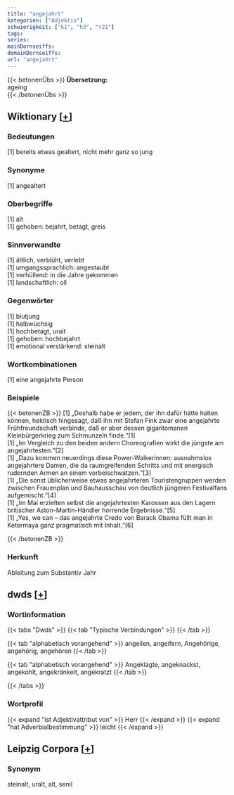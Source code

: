```yaml
---
title: "angejahrt"
kategorien: ["Adjektiv"]
schwierigkeit: ["k1", "h3", "r21"]
tags:
series:
mainDornseiffs:
domainDornseiffs:
url: "angejahrt"
---
```


{{< betonenÜbs >}}
**Übersetzung:**  
ageing  
{{< /betonenÜbs >}}

## Wiktionary [[+](https://de.wiktionary.org/wiki/angejahrt)]

### Bedeutungen
[1] bereits etwas gealtert, nicht mehr ganz so jung  

### Synonyme
[1] angealtert  

### Oberbegriffe
[1] alt  
[1] gehoben: bejahrt, betagt, greis  

### Sinnverwandte
[1] ältlich, verblüht, verlebt  
[1] umgangssprachlich: angestaubt  
[1] verhüllend: in die Jahre gekommen  
[1] landschaftlich: oll  

### Gegenwörter
[1] blutjung  
[1] halbwüchsig  
[1] hochbetagt, uralt  
[1] gehoben: hochbejahrt  
[1] emotional verstärkend: steinalt  

### Wortkombinationen
[1] eine angejahrte Person  

### Beispiele
{{< betonenZB >}}
[1] „Deshalb habe er jedem, der ihn dafür hätte halten können, hektisch hingesagt, daß ihn mit Stefan Fink zwar eine angejahrte Frühfreundschaft verbinde, daß er aber dessen gigantomanen Kleinbürgerkrieg zum Schmunzeln finde.“[1]  
[1] „Im Vergleich zu den beiden andern Choreografien wirkt die jüngste am angejahrtesten.“[2]  
[1] „Dazu kommen neuerdings diese Power-Walkerinnen: ausnahmslos angejahrtere Damen, die da raumgreifenden Schritts und mit energisch rudernden Armen an einem vorbeischwatzen.“[3]  
[1] „Die sonst üblicherweise etwas angejahrteren Touristengruppen werden zwischen Frauenplan und Bauhausschau von deutlich jüngeren Festivalfans aufgemischt.“[4]  
[1] „Im Mai erzielten selbst die angejahrtesten Karossen aus den Lagern britischer Aston-Martin-Händler horrende Ergebnisse.“[5]  
[1] „Yes, we can – das angejahrte Credo von Barack Obama füllt man in Ketermaya ganz pragmatisch mit Inhalt.“[6]  

{{< /betonenZB >}}
### Herkunft
Ableitung zum Substantiv Jahr  



## dwds [[+](https://www.dwds.de/wb/angejahrt)]

### Wortinformation
{{< tabs "Dwds" >}}
{{< tab "Typische Verbindungen" >}}
{{< /tab >}}

{{< tab "alphabetisch vorangehend" >}}
angeilen, angeifern, Angehörige, angehörig, angehören
{{< /tab >}}

{{< tab "alphabetisch vorangehend" >}}
Angeklagte, angeknackst, angekohlt, angekränkelt, angekratzt
{{< /tab >}}

{{< /tabs >}}

### Wortprofil
{{< expand "ist Adjektivattribut von" >}} Herr {{< /expand >}}
{{< expand "hat Adverbialbestimmung" >}} leicht {{< /expand >}}

## Leipzig Corpora [[+](https://corpora.uni-leipzig.de/en/res?word=angejahrt&corpusId=deu_newscrawl-public_2018)]


### Synonym
steinalt, uralt, alt, senil

